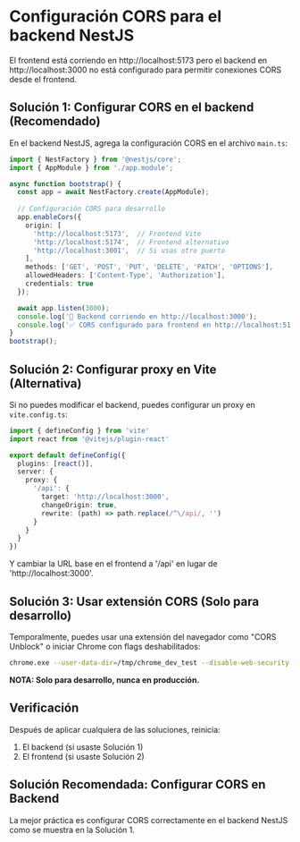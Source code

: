 # Configuración CORS para el backend NestJS

El frontend está corriendo en http://localhost:5173 pero el backend en http://localhost:3000 no está configurado para permitir conexiones CORS desde el frontend.

## Solución 1: Configurar CORS en el backend (Recomendado)

En el backend NestJS, agrega la configuración CORS en el archivo `main.ts`:

```typescript
import { NestFactory } from '@nestjs/core';
import { AppModule } from './app.module';

async function bootstrap() {
  const app = await NestFactory.create(AppModule);
  
  // Configuración CORS para desarrollo
  app.enableCors({
    origin: [
      'http://localhost:5173',  // Frontend Vite
      'http://localhost:5174',  // Frontend alternativo
      'http://localhost:3001',  // Si usas otro puerto
    ],
    methods: ['GET', 'POST', 'PUT', 'DELETE', 'PATCH', 'OPTIONS'],
    allowedHeaders: ['Content-Type', 'Authorization'],
    credentials: true
  });

  await app.listen(3000);
  console.log('🚀 Backend corriendo en http://localhost:3000');
  console.log('✅ CORS configurado para frontend en http://localhost:5173');
}
bootstrap();
```

## Solución 2: Configurar proxy en Vite (Alternativa)

Si no puedes modificar el backend, puedes configurar un proxy en `vite.config.ts`:

```typescript
import { defineConfig } from 'vite'
import react from '@vitejs/plugin-react'

export default defineConfig({
  plugins: [react()],
  server: {
    proxy: {
      '/api': {
        target: 'http://localhost:3000',
        changeOrigin: true,
        rewrite: (path) => path.replace(/^\/api/, '')
      }
    }
  }
})
```

Y cambiar la URL base en el frontend a '/api' en lugar de 'http://localhost:3000'.

## Solución 3: Usar extensión CORS (Solo para desarrollo)

Temporalmente, puedes usar una extensión del navegador como "CORS Unblock" o iniciar Chrome con flags deshabilitados:

```bash
chrome.exe --user-data-dir=/tmp/chrome_dev_test --disable-web-security
```

**NOTA: Solo para desarrollo, nunca en producción.**

## Verificación

Después de aplicar cualquiera de las soluciones, reinicia:
1. El backend (si usaste Solución 1)
2. El frontend (si usaste Solución 2)

## Solución Recomendada: Configurar CORS en Backend

La mejor práctica es configurar CORS correctamente en el backend NestJS como se muestra en la Solución 1.

